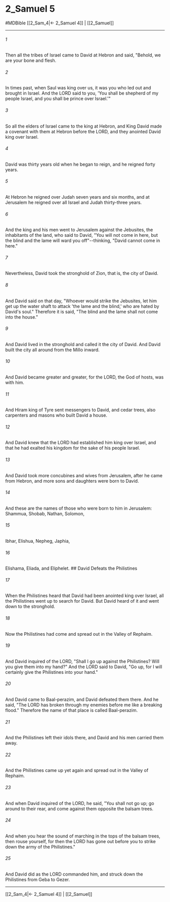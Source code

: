 # 2_Samuel 5
#MDBible
[[2_Sam_4|← 2_Samuel 4]] | [[2_Samuel]]

***

###### 1 

Then all the tribes of Israel came to David at Hebron and said, "Behold, we are your bone and flesh. 

###### 2 

In times past, when Saul was king over us, it was you who led out and brought in Israel. And the LORD said to you, 'You shall be shepherd of my people Israel, and you shall be prince over Israel.'" 

###### 3 

So all the elders of Israel came to the king at Hebron, and King David made a covenant with them at Hebron before the LORD, and they anointed David king over Israel. 

###### 4 

David was thirty years old when he began to reign, and he reigned forty years. 

###### 5 

At Hebron he reigned over Judah seven years and six months, and at Jerusalem he reigned over all Israel and Judah thirty-three years. 

###### 6 

And the king and his men went to Jerusalem against the Jebusites, the inhabitants of the land, who said to David, "You will not come in here, but the blind and the lame will ward you off"--thinking, "David cannot come in here." 

###### 7 

Nevertheless, David took the stronghold of Zion, that is, the city of David. 

###### 8 

And David said on that day, "Whoever would strike the Jebusites, let him get up the water shaft to attack 'the lame and the blind,' who are hated by David's soul." Therefore it is said, "The blind and the lame shall not come into the house." 

###### 9 

And David lived in the stronghold and called it the city of David. And David built the city all around from the Millo inward. 

###### 10 

And David became greater and greater, for the LORD, the God of hosts, was with him. 

###### 11 

And Hiram king of Tyre sent messengers to David, and cedar trees, also carpenters and masons who built David a house. 

###### 12 

And David knew that the LORD had established him king over Israel, and that he had exalted his kingdom for the sake of his people Israel. 

###### 13 

And David took more concubines and wives from Jerusalem, after he came from Hebron, and more sons and daughters were born to David. 

###### 14 

And these are the names of those who were born to him in Jerusalem: Shammua, Shobab, Nathan, Solomon, 

###### 15 

Ibhar, Elishua, Nepheg, Japhia, 

###### 16 

Elishama, Eliada, and Eliphelet. ## David Defeats the Philistines 

###### 17 

When the Philistines heard that David had been anointed king over Israel, all the Philistines went up to search for David. But David heard of it and went down to the stronghold. 

###### 18 

Now the Philistines had come and spread out in the Valley of Rephaim. 

###### 19 

And David inquired of the LORD, "Shall I go up against the Philistines? Will you give them into my hand?" And the LORD said to David, "Go up, for I will certainly give the Philistines into your hand." 

###### 20 

And David came to Baal-perazim, and David defeated them there. And he said, "The LORD has broken through my enemies before me like a breaking flood." Therefore the name of that place is called Baal-perazim. 

###### 21 

And the Philistines left their idols there, and David and his men carried them away. 

###### 22 

And the Philistines came up yet again and spread out in the Valley of Rephaim. 

###### 23 

And when David inquired of the LORD, he said, "You shall not go up; go around to their rear, and come against them opposite the balsam trees. 

###### 24 

And when you hear the sound of marching in the tops of the balsam trees, then rouse yourself, for then the LORD has gone out before you to strike down the army of the Philistines." 

###### 25 

And David did as the LORD commanded him, and struck down the Philistines from Geba to Gezer. 

***

[[2_Sam_4|← 2_Samuel 4]] | [[2_Samuel]]
